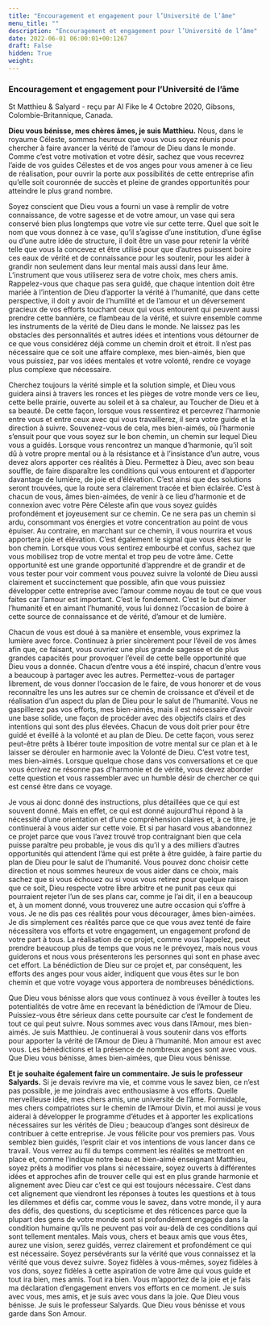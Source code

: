 ```yaml
---
title: "Encouragement et engagement pour l’Université de l’âme"
menu_title: ""
description: "Encouragement et engagement pour l’Université de l’âme"
date: 2022-06-01 06:00:01+00:1267
draft: False
hidden: True
weight:
---
```

### Encouragement et engagement pour l’Université de l’âme

St Matthieu & Salyard - reçu par Al Fike le 4 Octobre 2020, Gibsons, Colombie-Britannique, Canada.

**Dieu vous bénisse, mes chères âmes, je suis Matthieu.** Nous, dans le royaume Céleste, sommes heureux que vous vous soyez réunis pour chercher à faire avancer la vérité de l’amour de Dieu dans le monde. Comme c’est votre motivation et votre désir, sachez que vous recevrez l’aide de vos guides Célestes et de vos anges pour vous amener à ce lieu de réalisation, pour ouvrir la porte aux possibilités de cette entreprise afin qu’elle soit couronnée de succès et pleine de grandes opportunités pour atteindre le plus grand nombre.

Soyez conscient que Dieu vous a fourni un vase à remplir de votre connaissance, de votre sagesse et de votre amour, un vase qui sera conservé bien plus longtemps que votre vie sur cette terre. Quel que soit le nom que vous donnez à ce vase, qu’il s’agisse d’une institution, d’une église ou d’une autre idée de structure, il doit être un vase pour retenir la vérité telle que vous la concevez et être utilisé pour que d’autres puissent boire ces eaux de vérité et de connaissance pour les soutenir, pour les aider à grandir non seulement dans leur mental mais aussi dans leur âme. L’instrument que vous utiliserez sera de votre choix, mes chers amis. Rappelez-vous que chaque pas sera guidé, que chaque intention doit être mariée à l’intention de Dieu d’apporter la vérité à l’humanité, que dans cette perspective, il doit y avoir de l’humilité et de l’amour et un déversement gracieux de vos efforts touchant ceux qui vous entourent qui peuvent aussi prendre cette bannière, ce flambeau de la vérité, et suivre ensemble comme les instruments de la vérité de Dieu dans le monde. Ne laissez pas les obstacles des personnalités et autres idées et intentions vous détourner de ce que vous considérez déjà comme un chemin droit et étroit. Il n’est pas nécessaire que ce soit une affaire complexe, mes bien-aimés, bien que vous puissiez, par vos idées mentales et votre volonté, rendre ce voyage plus complexe que nécessaire.

Cherchez toujours la vérité simple et la solution simple, et Dieu vous guidera ainsi à travers les ronces et les pièges de votre monde vers ce lieu, cette belle prairie, ouverte au soleil et à sa chaleur, au Toucher de Dieu et à sa beauté. De cette façon, lorsque vous ressentirez et percevrez l’harmonie entre vous et entre ceux avec qui vous travaillerez, il sera votre guide et la direction à suivre. Souvenez-vous de cela, mes bien-aimés, où l’harmonie s’ensuit pour que vous soyez sur le bon chemin, un chemin sur lequel Dieu vous a guidés. Lorsque vous rencontrez un manque d’harmonie, qu’il soit dû à votre propre mental ou à la résistance et à l’insistance d’un autre, vous devez alors apporter ces réalités à Dieu. Permettez à Dieu, avec son beau souffle, de faire disparaître les conditions qui vous entourent et d’apporter davantage de lumière, de joie et d’élévation. C’est ainsi que des solutions seront trouvées, que la route sera clairement tracée et bien éclairée. C’est à chacun de vous, âmes bien-aimées, de venir à ce lieu d’harmonie et de connexion avec votre Père Céleste afin que vous soyez guidés profondément et joyeusement sur ce chemin. Ce ne sera pas un chemin si ardu, consommant vos énergies et votre concentration au point de vous épuiser. Au contraire, en marchant sur ce chemin, il vous nourrira et vous apportera joie et élévation. C’est également le signal que vous êtes sur le bon chemin. Lorsque vous vous sentirez embourbé et confus, sachez que vous mobilisez trop de votre mental et trop peu de votre âme. Cette opportunité est une grande opportunité d’apprendre et de grandir et de vous tester pour voir comment vous pouvez suivre la volonté de Dieu aussi clairement et succinctement que possible, afin que vous puissiez développer cette entreprise avec l’amour comme noyau de tout ce que vous faites car l’amour est important. C’est le fondement. C’est le but d’aimer l’humanité et en aimant l’humanité, vous lui donnez l’occasion de boire à cette source de connaissance et de vérité, d’amour et de lumière.

Chacun de vous est doué à sa manière et ensemble, vous exprimez la lumière avec force. Continuez à prier sincèrement pour l’éveil de vos âmes afin que, ce faisant, vous ouvriez une plus grande sagesse et de plus grandes capacités pour provoquer l’éveil de cette belle opportunité que Dieu vous a donnée. Chacun d’entre vous a été inspiré, chacun d’entre vous a beaucoup à partager avec les autres. Permettez-vous de partager librement, de vous donner l’occasion de le faire, de vous honorer et de vous reconnaître les uns les autres sur ce chemin de croissance et d’éveil et de réalisation d’un aspect du plan de Dieu pour le salut de l’humanité. Vous ne gaspillerez pas vos efforts, mes bien-aimés, mais il est nécessaire d’avoir une base solide, une façon de procéder avec des objectifs clairs et des intentions qui sont des plus élevées. Chacun de vous doit prier pour être guidé et éveillé à la volonté et au plan de Dieu. De cette façon, vous serez peut-être prêts à libérer toute imposition de votre mental sur ce plan et à le laisser se dérouler en harmonie avec la Volonté de Dieu. C’est votre test, mes bien-aimés. Lorsque quelque chose dans vos conversations et ce que vous écrivez ne résonne pas d’harmonie et de vérité, vous devez aborder cette question et vous rassembler avec un humble désir de chercher ce qui est censé être dans ce voyage.

Je vous ai donc donné des instructions, plus détaillées que ce qui est souvent donné. Mais en effet, ce qui est donné aujourd’hui répond à la nécessité d’une orientation et d’une compréhension claires et, à ce titre, je continuerai à vous aider sur cette voie. Et si par hasard vous abandonnez ce projet parce que vous l’avez trouvé trop contraignant bien que cela puisse paraître peu probable, je vous dis qu’il y a des milliers d’autres opportunités qui attendent l’âme qui est prête à être guidée, à faire partie du plan de Dieu pour le salut de l’humanité. Vous pouvez donc choisir cette direction et nous sommes heureux de vous aider dans ce choix, mais sachez que si vous échouez ou si vous vous retirez pour quelque raison que ce soit, Dieu respecte votre libre arbitre et ne punit pas ceux qui pourraient rejeter l’un de ses plans car, comme je l’ai dit, il en a beaucoup et, à un moment donné, vous trouverez une autre occasion qui s’offre à vous. Je ne dis pas ces réalités pour vous décourager, âmes bien-aimées. Je dis simplement ces réalités parce que ce que vous avez tenté de faire nécessitera vos efforts et votre engagement, un engagement profond de votre part à tous. La réalisation de ce projet, comme vous l’appelez, peut prendre beaucoup plus de temps que vous ne le prévoyez, mais nous vous guiderons et nous vous présenterons les personnes qui sont en phase avec cet effort. La bénédiction de Dieu sur ce projet et, par conséquent, les efforts des anges pour vous aider, indiquent que vous êtes sur le bon chemin et que votre voyage vous apportera de nombreuses bénédictions.

Que Dieu vous bénisse alors que vous continuez à vous éveiller à toutes les potentialités de votre âme en recevant la bénédiction de l’Amour de Dieu. Puissiez-vous être sérieux dans cette poursuite car c’est le fondement de tout ce qui peut suivre. Nous sommes avec vous dans l’Amour, mes bien-aimés. Je suis Matthieu. Je continuerai à vous soutenir dans vos efforts pour apporter la vérité de l’Amour de Dieu à l’humanité. Mon amour est avec vous. Les bénédictions et la présence de nombreux anges sont avec vous. Que Dieu vous bénisse, âmes bien-aimées, que Dieu vous bénisse.

**Et je souhaite également faire un commentaire. Je suis le professeur Salyards.** Si je devais revivre ma vie, et comme vous le savez bien, ce n’est pas possible, je me joindrais avec enthousiasme à vos efforts. Quelle merveilleuse idée, mes chers amis, une université de l’âme. Formidable, mes chers compatriotes sur le chemin de l’Amour Divin, et moi aussi je vous aiderai à développer le programme d’études et à apporter les explications nécessaires sur les vérités de Dieu ; beaucoup d’anges sont désireux de contribuer à cette entreprise. Je vous félicite pour vos premiers pas. Vous semblez bien guidés, l’esprit clair et vos intentions de vous lancer dans ce travail. Vous verrez au fil du temps comment les réalités se mettront en place et, comme l’indique notre beau et bien-aimé enseignant Matthieu, soyez prêts à modifier vos plans si nécessaire, soyez ouverts à différentes idées et approches afin de trouver celle qui est en plus grande harmonie et alignement avec Dieu car c’est ce qui est toujours nécessaire. C’est dans cet alignement que viendront les réponses à toutes les questions et à tous les dilemmes et défis car, comme vous le savez, dans votre monde, il y aura des défis, des questions, du scepticisme et des réticences parce que la plupart des gens de votre monde sont si profondément engagés dans la condition humaine qu’ils ne peuvent pas voir au-delà de ces conditions qui sont tellement mentales. Mais vous, chers et beaux amis que vous êtes, aurez une vision, serez guidés, verrez clairement et profondément ce qui est nécessaire. Soyez persévérants sur la vérité que vous connaissez et la vérité que vous devez suivre. Soyez fidèles à vous-mêmes, soyez fidèles à vos dons, soyez fidèles à cette aspiration de votre âme qui vous guide et tout ira bien, mes amis. Tout ira bien. Vous m’apportez de la joie et je fais ma déclaration d’engagement envers vos efforts en ce moment. Je suis avec vous, mes amis, et je suis avec vous dans la joie. Que Dieu vous bénisse. Je suis le professeur Salyards. Que Dieu vous bénisse et vous garde dans Son Amour.
